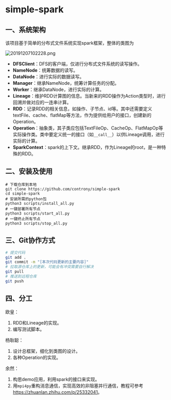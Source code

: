 # simple-spark

## 一、系统架构

该项目基于简单的分布式文件系统实现spark框架，整体的类图为

![20191207102228.png](https://raw.githubusercontent.com/controny/PicBed/master/images/20191207102228.png)

- **DFSClient**：DFS的客户端，仅进行分布式文件系统的读写操作。
- **NameNode**：统筹数据的读写。
- **DataNode**：进行实际的数据读写。
- **Manager**：继承NameNode，统筹计算任务的分配。
- **Worker**：继承DataNode，进行实际的计算。
- **Lineage**：维护RDD计算图的信息。当新来的RDD操作为Action类型时，进行回溯并做对应的一连串计算。
- **RDD**：记录RDD的相关信息，如操作、子节点、id等。其中还需要定义textFile、cache、flatMap等方法，作为提供给用户的接口，创建新的Operation。
- **Operation**：抽象类，其子类应包括TextFileOp、CacheOp、FlatMapOp等实际操作类。类中要定义统一的接口（如`__call__`）以供Lineage调用，进行实际的计算。
- **SparkContext**：spark的上下文。继承RDD，作为Lineage的root，是一种特殊的RDD。

## 二、安装及使用
```shell
# 下载仓库到本地
git clone https://github.com/controny/simple-spark
cd simple-spark
# 安装所需的python包
python3 scripts/install_all.py
# 一键部署所有节点
python3 scripts/start_all.py
# 一键终止所有节点
python3 scripts/stop_all.py
```

## 三、Git协作方式

```bash
# 提交代码
git add .
git commit -m "[本次代码更新的主要内容]"
# 拉取源仓库上的更新，可能会有冲突需要自行解决
git pull 
# 推送到远程仓库
git push
```

## 四、分工

欧皇：
1. RDD和Lineage的实现。
1. 编写测试脚本。

杨耿聪：
1. 设计总框架，细化到类图的设计。
1. 各种Operation的实现。

余然：
1. 构思demo应用，利用spark的接口来实现。
1. 用`mpi4py`重构消息通信，实现高效的非阻塞并行通信，教程可参考<https://zhuanlan.zhihu.com/p/25332041>。
